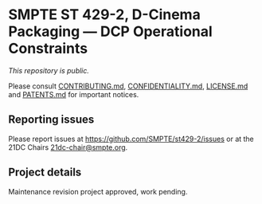 # SMPTE ST 429-2, D-Cinema Packaging — DCP Operational Constraints

_This repository is public._ 

Please consult [CONTRIBUTING.md](./CONTRIBUTING.md), [CONFIDENTIALITY.md](./CONFIDENTIALITY.md), [LICENSE.md](./LICENSE.md) and [PATENTS.md](./PATENTS.md) for important notices.

## Reporting issues

Please report issues at <https://github.com/SMPTE/st429-2/issues> or at the 21DC Chairs <21dc-chair@smpte.org>.

## Project details

Maintenance revision project approved, work pending.
